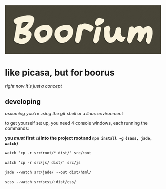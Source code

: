 ![boorium](https://raw.githubusercontent.com/Strat-/boorium/57b22baad6c5faf4fda911ff175e7191b0a28e9f/res/boorium-banner.png)

like picasa, but for boorus
===

*right now it's just a concept*


developing
---

*assuming you're using the git shell or a linux environment*

to get yourself set up, you need 4 console windows, each running the commands:

**you *must* first `cd` into the project root and `npm install -g {sass, jade, watch}`**

`watch 'cp -r src/root/* dist/' src/root`

`watch 'cp -r src/js/ dist/' src/js`

`jade --watch src/jade/ --out dist/html/`

`scss --watch src/scss/:dist/css/`